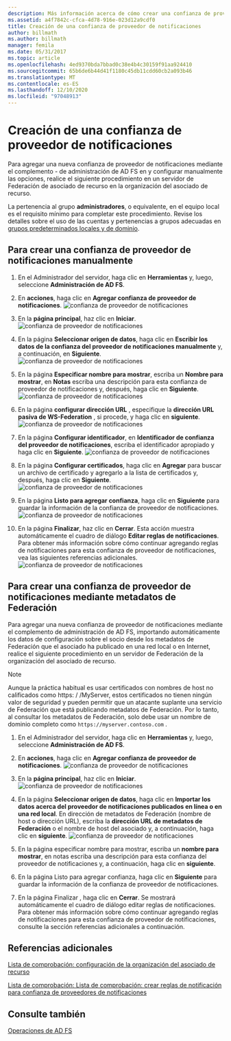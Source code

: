 ```yaml
---
description: Más información acerca de cómo crear una confianza de proveedor de notificaciones
ms.assetid: a4f7842c-cfca-4d78-916e-023d12a9cdf0
title: Creación de una confianza de proveedor de notificaciones
author: billmath
ms.author: billmath
manager: femila
ms.date: 05/31/2017
ms.topic: article
ms.openlocfilehash: 4ed9370bda7bbad0c38e4b4c30159f91aa924410
ms.sourcegitcommit: 65b6de6b44d41f1180c45db11cdd60cb2a093b46
ms.translationtype: MT
ms.contentlocale: es-ES
ms.lasthandoff: 12/10/2020
ms.locfileid: "97048913"
---
```

# <a name="create-a-claims-provider-trust"></a>Creación de una confianza de proveedor de notificaciones

Para agregar una nueva confianza de proveedor de notificaciones mediante el complemento \- de administración de AD FS en y configurar manualmente las opciones, realice el siguiente procedimiento en un servidor de Federación de asociado de recurso en la organización del asociado de recurso.

La pertenencia al grupo **administradores**, o equivalente, en el equipo local es el requisito mínimo para completar este procedimiento.  Revise los detalles sobre el uso de las cuentas y pertenencias a grupos adecuadas en [grupos predeterminados locales y de dominio](https://go.microsoft.com/fwlink/?LinkId=83477).

## <a name="to-create-a-claims-provider-trust-manually"></a>Para crear una confianza de proveedor de notificaciones manualmente

1.  En el Administrador del servidor, haga clic en **Herramientas** y, luego, seleccione **Administración de AD FS**.

2.  En **acciones**, haga clic en **Agregar confianza de proveedor de notificaciones**.
![confianza de proveedor de notificaciones](media/Create-a-Claims-Provider-Trust/addclaim1.PNG)

3.  En la **página principal**, haz clic en **Iniciar**.
![confianza de proveedor de notificaciones](media/Create-a-Claims-Provider-Trust/addclaim2.PNG)

4.  En la página **Seleccionar origen de datos**, haga clic en **Escribir los datos de la confianza del proveedor de notificaciones manualmente** y, a continuación, en **Siguiente**.
![confianza de proveedor de notificaciones](media/Create-a-Claims-Provider-Trust/addclaim3.PNG)

5.  En la página **Especificar nombre para mostrar**, escriba un **Nombre para mostrar**, en **Notas** escriba una descripción para esta confianza de proveedor de notificaciones y, después, haga clic en **Siguiente**.
![confianza de proveedor de notificaciones](media/Create-a-Claims-Provider-Trust/addclaim4.PNG)

6.  En la página **configurar dirección URL** , especifique la **dirección URL pasiva de WS-Federation** , si procede, y haga clic en **siguiente**.
![confianza de proveedor de notificaciones](media/Create-a-Claims-Provider-Trust/addclaim5.PNG)

8. En la página **Configurar identificador**, en **Identificador de confianza del proveedor de notificaciones**, escriba el identificador apropiado y haga clic en **Siguiente**.
![confianza de proveedor de notificaciones](media/Create-a-Claims-Provider-Trust/addclaim6.PNG)

9. En la página **Configurar certificados**, haga clic en **Agregar** para buscar un archivo de certificado y agregarlo a la lista de certificados y, después, haga clic en **Siguiente**.
![confianza de proveedor de notificaciones](media/Create-a-Claims-Provider-Trust/addclaim7.PNG)

10. En la página **Listo para agregar confianza**, haga clic en **Siguiente** para guardar la información de la confianza de proveedor de notificaciones.
![confianza de proveedor de notificaciones](media/Create-a-Claims-Provider-Trust/addclaim8.PNG)

11. En la página **Finalizar**, haz clic en **Cerrar**. Esta acción muestra automáticamente el cuadro de diálogo **Editar reglas de notificaciones**. Para obtener más información sobre cómo continuar agregando reglas de notificaciones para esta confianza de proveedor de notificaciones, vea las siguientes referencias adicionales.
![confianza de proveedor de notificaciones](media/Create-a-Claims-Provider-Trust/addclaim9.PNG)

## <a name="to-create-a-claims-provider-trust-using-federation-metadata"></a>Para crear una confianza de proveedor de notificaciones mediante metadatos de Federación
Para agregar una nueva confianza de proveedor de notificaciones mediante el complemento de administración de AD FS, importando automáticamente los datos de configuración sobre el socio desde los metadatos de Federación que el asociado ha publicado en una red local o en Internet, realice el siguiente procedimiento en un servidor de Federación de la organización del asociado de recurso.

>[!NOTE]
>Aunque la práctica habitual es usar certificados con nombres de host no calificados como https: \/ /MyServer, estos certificados no tienen ningún valor de seguridad y pueden permitir que un atacante suplante una servicio de Federación que está publicando metadatos de Federación. Por lo tanto, al consultar los metadatos de Federación, solo debe usar un nombre de dominio completo como `https://myserver.contoso.com` .

1.  En el Administrador del servidor, haga clic en **Herramientas** y, luego, seleccione **Administración de AD FS**.

2.  En **acciones**, haga clic en **Agregar confianza de proveedor de notificaciones**.
![confianza de proveedor de notificaciones](media/Create-a-Claims-Provider-Trust/addclaim1.PNG)

3.  En la **página principal**, haz clic en **Iniciar**.
![confianza de proveedor de notificaciones](media/Create-a-Claims-Provider-Trust/addclaim2.PNG)

4.  En la página **Seleccionar origen de datos**, haga clic en **Importar los datos acerca del proveedor de notificaciones publicados en línea o en una red local**. En dirección de metadatos de Federación (nombre de host o dirección URL), escriba la **dirección URL de metadatos de Federación** o el nombre de host del asociado y, a continuación, haga clic en **siguiente**.
![confianza de proveedor de notificaciones](media/Create-a-Claims-Provider-Trust/addclaim10.PNG)

5.  En la página especificar nombre para mostrar, escriba un **nombre para mostrar**, en notas escriba una descripción para esta confianza del proveedor de notificaciones y, a continuación, haga clic en **siguiente**.

6.  En la página Listo para agregar confianza, haga clic en **Siguiente** para guardar la información de la confianza de proveedor de notificaciones.

7.  En la página Finalizar , haga clic en **Cerrar**. Se mostrará automáticamente el cuadro de diálogo editar reglas de notificaciones. Para obtener más información sobre cómo continuar agregando reglas de notificaciones para esta confianza de proveedor de notificaciones, consulte la sección referencias adicionales a continuación.




## <a name="additional-references"></a>Referencias adicionales
[Lista de comprobación: configuración de la organización del asociado de recurso](../../ad-fs/deployment/Checklist--Configuring-the-Resource-Partner-Organization.md)

[Lista de comprobación: Lista de comprobación: crear reglas de notificación para confianza de proveedores de notificaciones](../../ad-fs/deployment/Checklist--Creating-Claim-Rules-for-a-Claims-Provider-Trust.md)

## <a name="see-also"></a>Consulte también
[Operaciones de AD FS](../ad-fs-operations.md)


